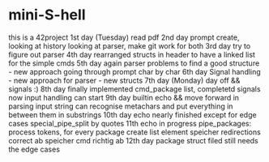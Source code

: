 # mini-S-hell
this is a 42project
1st day (Tuesday) read pdf
2nd day prompt create, looking at history looking at parser, 		make git work for both
3rd day try to figure out parser
4th day rearranged structs in header to have a linked list for 		the simple cmds
5th day again parser problems to find a good structure - new 		approach going through prompt char by char
6th day Signal handling - new approach for parser - new structs
7th day (Monday) day off && signals :)
8th day finally implemented cmd_package list, completetd signals
	now input handling can start
9th day builtin echo && move forward in parsing
	input string can recognise metachars and put everything in between them in substrings
10th day echo nearly finished except for edge cases
	special_pipe_split by quotes
11th echo in progress 
	pipe_packages: process tokens, for every package create list element
	speicher redirections correct ab
	speicher cmd richtig ab
12th day package struct filed
	still needs the edge cases
	 